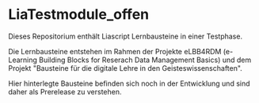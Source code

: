 # LiaTestmodule_offen

Dieses Repositorium enthält Liascript Lernbausteine in einer Testphase.

Die Lernbausteine entstehen im Rahmen der Projekte eLBB4RDM (e-Learning Building Blocks for Reserach Data Management Basics) 
und dem Projekt "Bausteine für die digitale Lehre in den Geisteswissenschaften".

Hier hinterlegte Bausteine befinden sich noch in der Entwicklung und sind daher als Prerelease zu verstehen.
